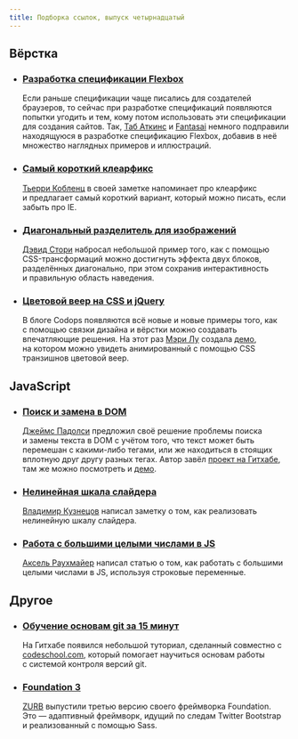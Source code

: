 ```yaml
---
title: Подборка ссылок, выпуск четырнадцатый
---
```


## Вёрстка

- ### [Разработка спецификации Flexbox](http://dev.w3.org/csswg/css3-flexbox/#order-property)
    Если раньше спецификации чаще писались для создателей браузеров, то сейчас при разработке спецификаций появляются попытки угодить и тем, кому потом использовать эти спецификации для создания сайтов. Так, [Таб Аткинс](https://twitter.com/tabatkins) и [Fantasai](https://twitter.com/fantasai) немного подправили находящуюся в разработке спецификацию Flexbox, добавив в неё множество наглядных примеров и иллюстраций.

- ### [Самый короткий клеарфикс](http://www.css-101.org/articles/clearfix/latest-new-clearfix-so-far.php)
    [Тьерри Кобленц](https://twitter.com/thierrykoblentz) в своей заметке напоминает про клеарфикс и предлагает самый короткий вариант, который можно писать, если забыть про IE.

- ### [Диагональный разделитель для изображений](http://generatedcontent.org/post/26407228072/split-feature)
    [Дэвид Стори](https://twitter.com/dstorey) набросал небольшой пример того, как с помощью CSS-трансформаций можно достигнуть эффекта двух блоков, разделённых диагонально, при этом сохранив интерактивность и правильную область наведения.

- ### [Цветовой веер на CSS и jQuery](http://tympanus.net/codrops/2012/07/02/swatch-book-with-css3-and-jquery/)
    В блоге Codops появляются всё новые и новые примеры того, как с помощью связки дизайна и вёрстки можно создавать впечатляющие решения. На этот раз [Мэри Лу](https://twitter.com/crnacura) создала [демо](http://tympanus.net/Tutorials/SwatchBook/), на котором можно увидеть анимированный с помощью CSS транзишнов цветовой веер.

## JavaScript

- ### [Поиск и замена в DOM](http://james.padolsey.com/javascript/replacing-text-in-the-dom-solved/)
    [Джеймс Падолси](https://twitter.com/) предложил своё решение проблемы поиска и замены текста в DOM с учётом того, что текст может быть перемешан с какими-либо тегами, или же находиться в стоящих вплотную друг другу разных тегах. Автор завёл [проект на Гитхабе](https://github.com/padolsey/findAndReplaceDOMText), там же можно посмотреть и [демо](http://padolsey.github.com/findAndReplaceDOMText/demo.html).

- ### [Нелинейная шкала слайдера](http://noteskeeper.ru/607/)
    [Владимир Кузнецов](https://twitter.com/mista_k) написал заметку о том, как реализовать нелинейную шкалу слайдера.

- ### [Работа с большими целыми числами в JS](http://www.2ality.com/2012/07/large-integers.html)
    [Аксель Раухмайер](https://twitter.com/rauschma) написал статью о том, как работать с большими целыми числами в JS, используя строковые переменные.

## Другое

- ### [Обучение основам git за 15 минут](http://try.github.com)
    На Гитхабе появился небольшой туториал, сделанный совместно с [codeschool.com](http://codeschool.com/), который помогает научиться основам работы с системой контроля версий git.

- ### [Foundation 3](http://foundation.zurb.com)
    [ZURB](https://twitter.com/ZURB) выпустили третью версию своего фреймворка Foundation. Это — адаптивный фреймворк, идущий по следам Twitter Bootstrap и реализованный с помощью Sass.

